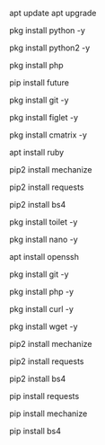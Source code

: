 apt update 
apt upgrade

pkg install python -y

pkg install python2 -y

pkg install php 

pip install future

pkg install git -y

pkg install figlet -y

pkg install cmatrix -y

apt install ruby

pip2 install mechanize

pip2 install requests

pip2 install bs4

pkg install toilet -y

pkg install nano -y

apt install openssh

 pkg install git -y 

 pkg install php -y 

 pkg install curl -y
 
 pkg install wget -y 

 pip2 install mechanize 

 pip2 install requests 

 pip2 install bs4

 pip install requests 

 pip install mechanize

 pip install bs4
